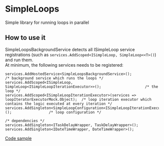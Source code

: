 # SimpleLoops
Simple library for running loops in parallel

## How to use it
SimpleLoopsBackgroundService detects all ISimpleLoop service registrations (such as `services.AddScoped<ISimpleLoop, SimpleLoop<<T>()`) and run them. <br/>
At minimum, the following services needs to be registered:<br/>
```
services.AddHostedService<SimpleLoopsBackgroundService>();                                      /* background service which runs the loops */
services.AddScoped<ISimpleLoop, SimpleLoop<ISimpleLoopIterationExecutor>>();                    /* the loop */
services.AddScoped<ISimpleLoopIterationExecutor>(services => loopIteratorExecutorMock.Object);  /* loop iteration executor which contains the logic executed at every iteration */
services.AddSingleton<SimpleLoopConfiguration<ISimpleLoopIterationExecutor>>();                 /* loop configuration */

/* dependencies */
services.AddSingleton<ITaskDelayWrapper, TaskDelayWrapper>();
services.AddSingleton<IDateTimeWrapper, DateTimeWrapper>();
```

[Code sample](https://github.com/SimpleBitware/Sb.SimpleLoops/blob/main/tests/Sb.SimpleLoops.Tests.End2End/SimpleLoopsBackgroundServiceTests.cs)

